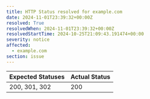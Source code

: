 ```yaml
---
title: HTTP Status resolved for example.com
date: 2024-11-01T23:39:32+00:00Z
resolved: True
resolvedWhen: 2024-11-01T23:39:32+00:00Z
resolvedStartTime: 2024-10-25T21:09:43.191474+00:00
severity: notice
affected:
  - example.com
section: issue
---
```


| Expected Statuses | Actual Status  |
|-------------------|----------------|
| 200, 301, 302 | 200 |
